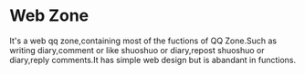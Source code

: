 # Web Zone
It's a web qq zone,containing most of the fuctions of QQ Zone.Such as writing diary,comment or like shuoshuo or diary,repost shuoshuo or diary,reply comments.It has simple web design but is abandant in functions.
